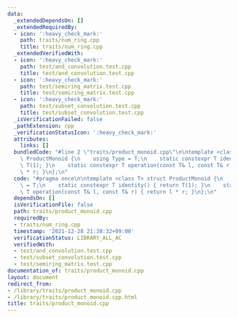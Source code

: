 ```yaml
---
data:
  _extendedDependsOn: []
  _extendedRequiredBy:
  - icon: ':heavy_check_mark:'
    path: traits/num_ring.cpp
    title: traits/num_ring.cpp
  _extendedVerifiedWith:
  - icon: ':heavy_check_mark:'
    path: test/and_convolution.test.cpp
    title: test/and_convolution.test.cpp
  - icon: ':heavy_check_mark:'
    path: test/semiring_matrix.test.cpp
    title: test/semiring_matrix.test.cpp
  - icon: ':heavy_check_mark:'
    path: test/subset_convolution.test.cpp
    title: test/subset_convolution.test.cpp
  _isVerificationFailed: false
  _pathExtension: cpp
  _verificationStatusIcon: ':heavy_check_mark:'
  attributes:
    links: []
  bundledCode: "#line 2 \"traits/product_monoid.cpp\"\n\ntemplate <class T> struct\
    \ ProductMonoid {\n    using Type = T;\n    static constexpr T identity() { return\
    \ T(1); }\n    static constexpr T operation(const T& l, const T& r) { return l\
    \ * r; }\n};\n"
  code: "#pragma once\n\ntemplate <class T> struct ProductMonoid {\n    using Type\
    \ = T;\n    static constexpr T identity() { return T(1); }\n    static constexpr\
    \ T operation(const T& l, const T& r) { return l * r; }\n};\n"
  dependsOn: []
  isVerificationFile: false
  path: traits/product_monoid.cpp
  requiredBy:
  - traits/num_ring.cpp
  timestamp: '2021-12-28 21:38:32+09:00'
  verificationStatus: LIBRARY_ALL_AC
  verifiedWith:
  - test/and_convolution.test.cpp
  - test/subset_convolution.test.cpp
  - test/semiring_matrix.test.cpp
documentation_of: traits/product_monoid.cpp
layout: document
redirect_from:
- /library/traits/product_monoid.cpp
- /library/traits/product_monoid.cpp.html
title: traits/product_monoid.cpp
---
```

